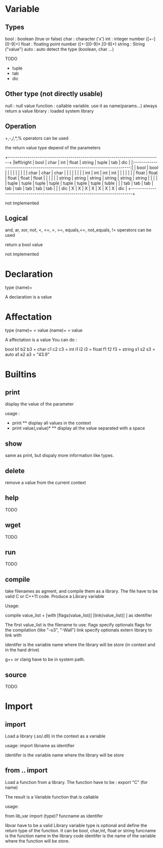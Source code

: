Variable
========

Types
-----

bool : boolean (true or false)
char : character ('x')
int  : integer number ([+-][0-9]+)
float :  floating point number ([+-][0-9]*.[0-9]+)
string : String ("value")
auto : auto detect the type (boolean, char ...)

TODO

* tuple
* tab
* dic

Other type (not directly usable)
--------------------------------

null : null value
function : callable variable. use it as name(params...) always return a value
library : loaded system library


Operation
---------

+,-,/,*,% operators can be used

the return value type depend of the parameters

+------------------------------------------------------------------------------+
|left\right | bool   | char   | int    | float  | string | tuple | tab   | dic |
|:----------------------------------------------------------------------------:|
|    bool   | bool   |        |        |        |        |       |       |     |
|    char   | char   | char   |        |        |        |       |       |     |
|    int    | int    | int    | int    |        |        |       |       |     |
|    float  | float  | float  | float  | float  |        |       |       |     |
|    string | string | string | string | string | string |       |       |     |
|    tuple  | tuple  | tuple  | tuple  | tuple  | tuple  | tuple | tuble |     |
|    tab    | tab    | tab    | tab    | tab    | tab    | tab   | tab   |     | 
|    dic    |  X     |    X   |   X    |    X   |    X   |   X   |   X   | dic |
+------------------------------------------------------------------------------+


not implemented

Logical
-------

and, ar, xor, not, <, <=, >, >=, equals,==, not_equals, != operators can be used

return a bool value

not implemented


Declaration
===========

type (name)+

A declaration is a value

Affectation
===========

type (name)+ = value
(name)+ = value

A affectation is a value
You can do :

bool b1 b2 b3 = char c1 c2 c3 = int i1 i2 i3 = float f1 f2 f3 = string s1 s2 s3 = auto a1 a2 a3 = "43.9"


Builtins
========

print
-----

display the value of the parameter

usage :
* print
** display all values in the context
* print value(,value)*
** display all the value separated with a space

show
----

same as print, but dispaly more information like types.

delete
------

remove a value from the current context


help
----

TODO

wget
----

TODO

run
---

TODO

compile
-------

take filenames as agment, and compile them as a library. The file have to be valid C or C++11 code.
Produce a Library variable

Usage:

compile value_list + [with [flags(value_list)] [link(value_list)] ] as identifier

The first value_list is the filename to use.
flags specify optionals flags for the compilation (like "-o3", "-Wall")
link specify optionals extern library to link with

identifer is the variable name where the library will be store (in context and in the hard drive)

g++ or clang have to be in system path.


source
------

TODO


Import
======

import
------

Load a library (.so/.dll) in the context as a variable

usage:
import libname as identifier

identifer is the variable name where the library will be store


from .. import
--------------

Load a function from a library.
The function have to be : export "C" (for name)

The result is a Variable function that is callable

usage:

from lib_var import (type)? funcname as identifer

libvar have to be a valid Library variable
type is optional and define the return type of the function. It can be bool, char,int, float or string
funcname is the function name in the library code
identifer is the name of the variable where the function will be store.








